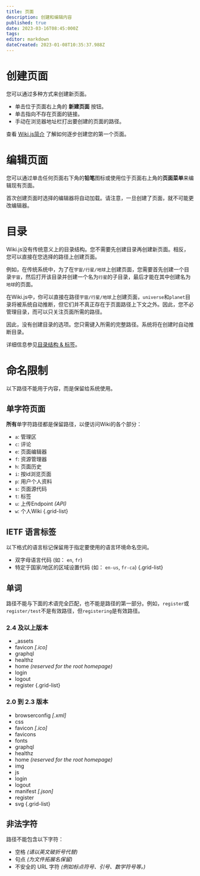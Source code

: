 ```yaml
---
title: 页面
description: 创建和编辑内容
published: true
date: 2023-03-16T08:45:000Z
tags: 
editor: markdown
dateCreated: 2023-01-08T10:35:37.988Z
---
```


# 创建页面

您可以通过多种方式来创建新页面。

- 单击位于页面右上角的 **新建页面** 按钮。
- 单击指向不存在页面的链接。
- 手动在浏览器地址栏打出要创建的页面的路径。

查看 [Wiki.js简介](/guide/intro) 了解如何逐步创建您的第一个页面。

# 编辑页面

您可以通过单击任何页面右下角的**铅笔**图标或使用位于页面右上角的**页面菜单**来编辑现有页面。

首次创建页面时选择的编辑器将自动加载。请注意，一旦创建了页面，就不可能更改编辑器。

# 目录

Wiki.js没有传统意义上的目录结构。您不需要先创建目录再创建新页面。相反，您可以直接在您选择的路径上创建页面。

例如，在传统系统中，为了在`宇宙/行星/地球`上创建页面，您需要首先创建一个目录`宇宙`，然后打开该目录并创建一个名为`行星`的子目录，最后才能在其中创建名为`地球`的页面。

在Wiki.js中，你可以直接在路径`宇宙/行星/地球`上创建页面，`universe`和`planet`目录将被系统自动推断，但它们并不真正存在于页面路径上下文之外。因此，您不必管理目录，而可以只关注页面所需的路径。

因此，没有创建目录的选项。您只需键入所需的完整路径。系统将在创建时自动推断目录。

详细信息参见[目录结构 & 标签](/guide/structure)。

# 命名限制
以下路径不能用于内容，而是保留给系统使用。

## 单字符页面

**所有**单字符路径都是保留路径，以便访问Wiki的各个部分：

- `a`: 管理区
- `c`: 评论
- `e`: 页面编辑器
- `f`: 资源管理器
- `h`: 页面历史
- `i`: 按id浏览页面
- `p`: 用户个人资料
- `s`: 页面源代码
- `t`: 标签
- `u`: 上传Endpoint *(API)*
- `w`: 个人Wiki
{.grid-list}

## IETF 语言标签

以下格式的语言标记保留用于指定要使用的语言环境命名空间。

- 双字母语言代码 (如： `en`, `fr`)
- 特定于国家/地区的区域设置代码 (如： `en-us`, `fr-ca`)
{.grid-list}

## 单词

路径不能与下面的术语完全匹配，也不能是路径的第一部分。例如，`register`或`register/test`不是有效路径，但`registering`是有效路径。

### 2.4 及以上版本

- _assets
- favicon *\[.ico]*
- graphql
- healthz
- home *(reserved for the root homepage)*
- login
- logout
- register
{.grid-list}

### 2.0 到 2.3 版本

- browserconfig *\[.xml]*
- css
- favicon *\[.ico]*
- favicons
- fonts
- graphql
- healthz
- home *(reserved for the root homepage)*
- img
- js
- login
- logout
- manifest *\[.json]*
- register
- svg
{.grid-list}

## 非法字符

路径不能包含以下字符：

- 空格 *(请以英文破折号代替)*
- 句点 *(为文件拓展名保留)*
- 不安全的 URL 字符 *(例如标点符号、引号、数学符号等。)*